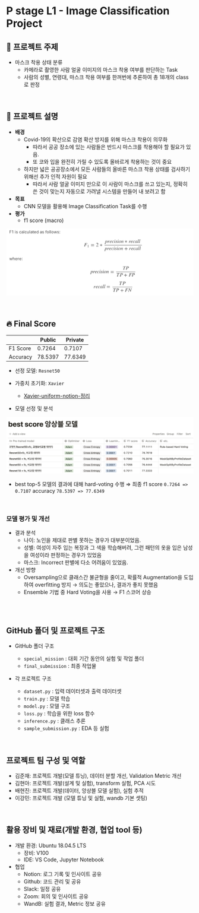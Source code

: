 # P stage L1 - Image Classification Project

## 📝 프로젝트 주제

- 마스크 착용 상태 분류
    - 카메라로 촬영한 사람 얼굴 이미지의 마스크 착용 여부를 판단하는 Task
    - 사람의 성별, 연령대, 마스크 착용 여부를 한꺼번에 추론하여 총 18개의 class로 판정

<br/>

## 📝 프로젝트 설명

- <b>배경</b>
    - Covid-19의 확산으로 감염 확산 방지를 위해 마스크 착용이 의무화
        - 따라서 공공 장소에 있는 사람들은 반드시 마스크를 착용해야 할 필요가 있음.
        - 또 코와 입을 완전히 가릴 수 있도록 올바르게 착용하는 것이 중요
    - 하지만 넓은 공공장소에서 모든 사람들의 올바른 마스크 착용 상태를 검사하기 위해선 추가 인적 자원이 필요
        - 따라서 사람 얼굴 이미지 만으로 이 사람이 마스크를 쓰고 있는지, 정확히 쓴 것이 맞는지 자동으로 가려낼 시스템을 만들어 내 보려고 함
- <b>목표</b>
    - CNN 모델을 활용해 Image Classification Task를 수행
- <b>평가</b>
    - f1 score (macro)

![f1_score_explain](images/f1_score.png)

<br/>

## 🔥 Final Score

|  | Public | Private |
| --- | --- | --- |
| F1 Score | 0.7264 | 0.7107 |
| Accuracy | 78.5397 | 77.6349 |

- 선정 모델: `Resnet50`
- 가중치 초기화: `Xavier`
   - [Xavier-uniform-notion-정리](https://www.notion.so/Xavier-uniform-3e4d82d0869a4a89a8e033232d45c12e)

- 모델 선정 및 분석

![ensemble_model_table](images/best_score_model.png)


- best top-5 모델의 결과에 대해 hard-voting 수행 ⇒ 최종 f1 score `0.7264 => 0.7107`   accuracy `78.5397 => 77.6349`

<br/>

### 모델 평가 및 개선

- 결과 분석
    - 나이: 노인을 제대로 판별 못하는 경우가 대부분이었음.
    - 성별: 여성이 자주 입는 복장과 그 색을 학습해버려, 그런 패턴의 옷을 입은 남성을 여성이라 판정하는 경우가 있었음
    - 마스크: Incorrect 판별에 다소 어려움이 있었음.
- 개선 방향
    - Oversampling으로 클래스간 불균형을 줄이고, 확률적 Augmentation을 도입하여 overfitting 방지 → 의도는 좋았으나, 결과가 좋지 못했음
    - Ensemble 기법 중 Hard Voting을 사용 → F1 스코어 상승

<br/>
<br/>

## GitHub 폴더 및 프로젝트 구조

- GitHub 폴더 구조
    - `special_mission` : 대회 기간 동안의 실험 및 작업 폴더
    - `final_submission` : 최종 작업물

- 각 프로젝트 구조
    - `dataset.py` : 입력 데이터셋과 출력 데이터셋
    - `train.py` : 모델 학습
    - `model.py` : 모델 구조
    - `loss.py` : 학습을 위한 loss 함수
    - `inference.py` : 클래스 추론
    - `sample_submission.py` : EDA 등 실험

<br/>

## 프로젝트 팀 구성 및 역할

- 김준재: 프로젝트 개발(모델 튜닝), 데이터 분할 개선, Validation Metric 개선
- 김현아: 프로젝트 개발(설계 및 실험), transform 실험, PCA 시도
- 배현진: 프로젝트 개발(데이터, 앙상블 모델 실험), 실험 추적
- 이강민: 프로젝트 개발 (모델 튜닝 및 실험, wandb 기본 셋팅)

<br/>

## 활용 장비 및 재료(개발 환경, 협업 tool 등)

- 개발 환경: Ubuntu 18.04.5 LTS
    - 장비: V100
    - IDE: VS Code, Jupyter Notebook
- 협업
    - Notion: 로그 기록 및 인사이트 공유
    - Github: 코드 관리 및 공유
    - Slack: 일정 공유
    - Zoom: 회의 및 인사이트 공유
    - WandB: 실험 결과, Metric 정보 공유

